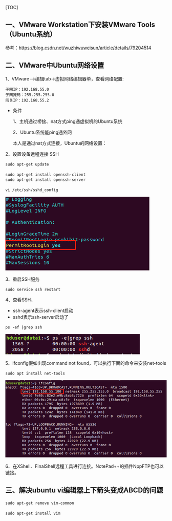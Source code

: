 [TOC]



## 一、VMware Workstation下安装VMware Tools（Ubuntu系统）

参考：https://blog.csdn.net/wuzhiwuweisun/article/details/79204514



## 二、VMware中Ubuntu网络设置

1、VMware-->编辑tab->虚拟网络编辑器单，查看网络配置:

```
子网IP：192.168.55.0
子网掩码：255.255.255.0
网关IP：192.168.55.2
```

- 条件

  1、主机通过桥接、nat方式ping通虚拟机的Ubuntu系统

  2、Ubuntu系统能ping通外网

  本人是通过nat方式连接，Ubuntu的网络设置：

  

2、设置设备远程连接 SSH

```shell
sudo apt-get update
 
sudo apt-get install openssh-client 
sudo apt-get install openssh-server
 
vi /etc/ssh/sshd_config
```

![](IMG/微信截图_20190829221038.png)

3、重启SSH服务

```
sudo service ssh restart
```

4、查看SSH，

- ssh-agent表示ssh-client启动
- sshd表示ssh-server启动了

```
ps -ef |grep ssh
```

![](IMG/微信截图_20190829223901.png)

5、ifconfig假如出现command not found，可以执行下面的命令来安装net-tools

```
sudo apt install net-tools
```

![](IMG/微信截图_20190829224057.png)

6、在XShell、FinalShell远程工具进行连接。NotePad++的插件NppFTP也可以链接。



## 三、解决ubuntu vi编辑器上下箭头变成ABCD的问题

```shell
sudo apt-get remove vim-common

sudo apt-get install vim
```

